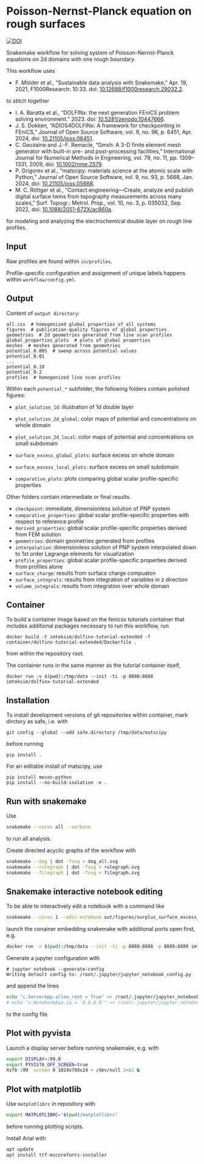 # Poisson-Nernst-Planck equation on rough surfaces

[![DOI](https://zenodo.org/badge/DOI/10.5281/zenodo.14108618.svg)](https://doi.org/10.5281/zenodo.14108618)

Snakemake workflow for solving system of Poisson-Nernst-Planck equations on 2d domains with one rough boundary.

This workflow uses

* F. Mölder et al., “Sustainable data analysis with Snakemake,” Apr. 19, 2021, F1000Research: 10:33. doi: [10.12688/f1000research.29032.2](https://doi.org/10.12688/f1000research.29032.2).

to stitch together

* I. A. Baratta et al., “DOLFINx: the next generation FEniCS problem solving environment.” 2023. doi: [10.5281/zenodo.10447666](https://doi.org/10.5281/zenodo.10447666).
* J. S. Dokken, “ADIOS4DOLFINx: A framework for checkpointing in FEniCS,” Journal of Open Source Software, vol. 9, no. 96, p. 6451, Apr. 2024, doi: [10.21105/joss.06451](https://doi.org/10.21105/joss.06451).
* C. Geuzaine and J.-F. Remacle, “Gmsh: A 3-D finite element mesh generator with built-in pre- and post-processing facilities,” International Journal for Numerical Methods in Engineering, vol. 79, no. 11, pp. 1309–1331, 2009, doi: [10.1002/nme.2579](https://doi.org/10.1002/nme.2579).
* P. Grigorev et al., “matscipy: materials science at the atomic scale with Python,” Journal of Open Source Software, vol. 9, no. 93, p. 5668, Jan. 2024, doi: [10.21105/joss.05668](https://doi.org/10.21105/joss.05668).
* M. C. Röttger et al., “Contact.engineering—Create, analyze and publish digital surface twins from topography measurements across many scales,” Surf. Topogr.: Metrol. Prop., vol. 10, no. 3, p. 035032, Sep. 2022, doi: [10.1088/2051-672X/ac860a](https://doi.org/10.1088/2051-672X/ac860a).

for modeling and analyzing the electrochemical double layer on rough line profiles.

## Input

Raw profiles are found within `in/profiles`.

Profile-specific configuration and assignment of unique labels happens within `workflow/config.yml`.

## Output

Content of `output directory`:

```
all.csv  # homogenized global properties of all systems
figures  # publication-quality figures of global properties
geometries  # 2d geometries generated from line scan profiles
global_properties_plots  # plots of global properties
meshes  # meshes generated from geometries
potential_0.005  # sweep across potential values
potential_0.01
...
potential_0.18
potential_0.2
profiles  # homogenized line scan profiles
```

Within each `potential_*` subfolder, the following folders contain polished figures:

* `plot_solution_1d`: illustration of 1d double layer
* `plot_solution_2d_global`: color maps of potential and concentrations on whole domain
* `plot_solution_2d_local`: color maps of potential and concentrations on small subdomain

* `surface_excess_global_plots`: surface excess on whole domain
* `surface_excess_local_plots`: surface excess on small subdomain

* `comparative_plots`: plots comparing global scalar profile-specific properties

Other folders contain intermediate or final results.

* `checkpoint`: immediate, dimensionless solution of PNP system
* `comparative_properties`: global scalar profile-specific properties with respect to reference profile
* `derived_properties`: global scalar profile-specific properties derived from FEM solution
* `geometries`: domain geometries generated from profiles
* `interpolation`: dimensionless solution of PNP system interpolated down to 1st order Lagrange elements for visualization
* `profile_properties`: global scalar profile-specific properties derived from profiles alone
* `surface_charge`: results from surface charge compuaton
* `surface_integrals`: results from integration of variables in z direction
* `volume_integrals`: results from integration over whole domain

## Container

To build a container image based on the fenicsx tutorials container that includes additional packages
necessary to run this workflow, run

    docker build -t imteksim/dolfinx-tutorial-extended -f container/dolfinx-tutorial-extended/Dockerfile .

from within the repository root.

The container runs in the same manner as the tutorial container itself,

    docker run -v $(pwd):/tmp/data --init -ti -p 8888:8888 imteksim/dolfinx-tutorial-extended

## Installation

To install development versions of git repositories within container, 
mark dirctory as safe, i.e. with

    git config --global --add safe.directory /tmp/data/matscipy

before running

    pip install .

For an editable install of matscipy, use

    pip install meson-python
    pip install --no-build-isolation -e .

## Run with snakemake

Use

```bash
snakemake --cores all --verbose
```

to run all analysis.

Create directed acyclic graphs of the workflow with

```bash
snakemake --dag | dot -Tsvg > dag_all.svg
snakemake --rulegraph | dot -Tsvg > rulegraph.svg
snakemake --filegraph | dot -Tsvg > filegraph.svg
```

## Snakemake interactive notebook editing

To be able to interactively edit a notebook with a command like

```bash
snakemake --cores 1 --edit-notebook out/figures/surplus_surface_excess_potential_bias.svg --notebook-listen 0.0.0.0:8889
```

launch the conainer embedding snakemake with additional ports open first, e.g.

```bash
docker run -v $(pwd):/tmp/data --init -ti -p 8888:8888 -p 8889:8889 imteksim/dolfinx-tutorial-extended
```

Generate a jupyter configuration with

```console
# jupyter notebook --generate-config
Writing default config to: /root/.jupyter/jupyter_notebook_config.py
```

and append the lines

```bash
echo "c.ServerApp.allow_root = True" >> /root/.jupyter/jupyter_notebook_config.py
# echo "c.NotebookApp.ip = '0.0.0.0'" >> /root/.jupyter/jupyter_notebook_config.py
```

to the config file.

## Plot with pyvista

Launch a display server before running snakemake, e.g. with

```bash
export DISPLAY=:99.0
export PYVISTA_OFF_SCREEN=true
Xvfb :99 -screen 0 1024x768x24 > /dev/null 2>&1 &
```

## Plot with matplotlib

Use `matplotlibrc` in repository with

```bash
export MATPLOTLIBRC="$(pwd)/matplotlibrc"
```

before running plotting scripts.

Install Arial with

```bash
apt update
apt install ttf-mscorefonts-installer
```
